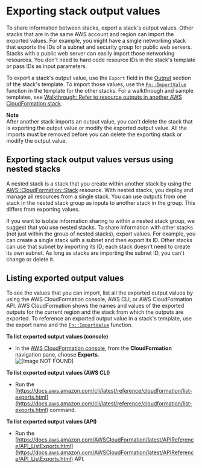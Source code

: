 # Exporting stack output values<a name="using-cfn-stack-exports"></a>

To share information between stacks, export a stack's output values\. Other stacks that are in the same AWS account and region can import the exported values\. For example, you might have a single networking stack that exports the IDs of a subnet and security group for public web servers\. Stacks with a public web server can easily import those networking resources\. You don't need to hard code resource IDs in the stack's template or pass IDs as input parameters\.

To export a stack's output value, use the `Export` field in the [Output](outputs-section-structure.md) section of the stack's template\. To import those values, use the [`Fn::ImportValue`](intrinsic-function-reference-importvalue.md) function in the template for the other stacks\. For a walkthrough and sample templates, see [Walkthrough: Refer to resource outputs in another AWS CloudFormation stack](walkthrough-crossstackref.md)\.

**Note**  
After another stack imports an output value, you can't delete the stack that is exporting the output value or modify the exported output value\. All the imports must be removed before you can delete the exporting stack or modify the output value\.

## Exporting stack output values versus using nested stacks<a name="output-vs-nested"></a>

A nested stack is a stack that you create within another stack by using the [AWS::CloudFormation::Stack](https://docs.aws.amazon.com/AWSCloudFormation/latest/UserGuide/aws-properties-stack.html) resource\. With nested stacks, you deploy and manage all resources from a single stack\. You can use outputs from one stack in the nested stack group as inputs to another stack in the group\. This differs from exporting values\.

If you want to isolate information sharing to within a nested stack group, we suggest that you use nested stacks\. To share information with other stacks \(not just within the group of nested stacks\), export values\. For example, you can create a single stack with a subnet and then export its ID\. Other stacks can use that subnet by importing its ID; each stack doesn't need to create its own subnet\. As long as stacks are importing the subnet ID, you can't change or delete it\.

## Listing exported output values<a name="using-cfn-stack-exports-listing"></a>

To see the values that you can import, list all the exported output values by using the AWS CloudFormation console, AWS CLI, or AWS CloudFormation API\. AWS CloudFormation shows the names and values of the exported outputs for the current region and the stack from which the outputs are exported\. To reference an exported output value in a stack's template, use the export name and the [`Fn::ImportValue`](intrinsic-function-reference-importvalue.md) function\.

**To list exported output values \(console\)**

- In the [AWS CloudFormation console](https://console.aws.amazon.com/cloudformation), from the **CloudFormation** navigation pane, choose **Exports**\.  
  ![[Image NOT FOUND]](http://docs.aws.amazon.com/AWSCloudFormation/latest/UserGuide/images/console-exports.png)

**To list exported output values \(AWS CLI\)**

- Run the [https://docs.aws.amazon.com/cli/latest/reference/cloudformation/list-exports.html](https://docs.aws.amazon.com/cli/latest/reference/cloudformation/list-exports.html) command\.

**To list exported output values \(API\)**

- Run the [https://docs.aws.amazon.com/AWSCloudFormation/latest/APIReference/API_ListExports.html](https://docs.aws.amazon.com/AWSCloudFormation/latest/APIReference/API_ListExports.html) API\.
